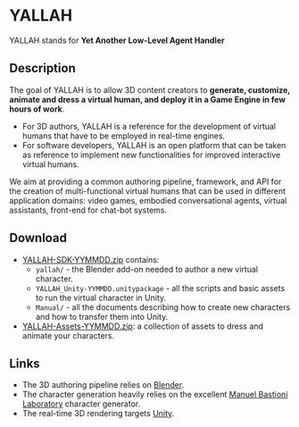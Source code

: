 # YALLAH

YALLAH stands for **Yet Another Low-Level Agent Handler**


## Description

The goal of YALLAH is to allow 3D content creators to **generate, customize, animate and dress a virtual human, and deploy it in a Game Engine in few hours of work**.

* For 3D authors, YALLAH is a reference for the development of virtual humans that have to be employed in real-time engines.
* For software developers, YALLAH is an open platform that can be taken as reference to implement new functionalities for improved interactive virtual humans.

We aim at providing a common authoring pipeline, framework, and API for the creation of multi-functional virtual humans that can be used in different application domains: video games, embodied conversational agents, virtual assistants, front-end for chat-bot systems.


## Download

* [YALLAH-SDK-YYMMDD.zip](http://www.dfki.de/~fanu01/YALLAH/Releases) contains:
  * `yallah/` - the Blender add-on needed to author a new virtual character.
  * `YALLAH_Unity-YYMMDD.unitypackage` - all the scripts and basic assets to run the virtual character in Unity.
  * `Manual/` - all the documents describing how to create new characters and how to transfer them into Unity.
* [YALLAH-Assets-YYMMDD.zip](http://www.dfki.de/~fanu01/YALLAH/Assets): a collection of assets to dress and animate your characters.


## Links

* The 3D authoring pipeline relies on [Blender](https://www.blender.org/).
* The character generation heavily relies on the excellent [Manuel Bastioni Laboratory](http://www.manuelbastioni.com/) character generator.
* The real-time 3D rendering targets [Unity](https://unity3d.com/).
